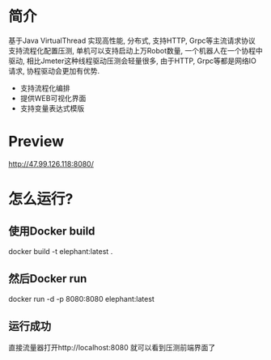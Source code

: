# 简介

基于Java VirtualThread 实现高性能, 分布式, 支持HTTP, Grpc等主流请求协议 支持流程化配置压测, 单机可以支持启动上万Robot数量, 一个机器人在一个协程中驱动,
相比Jmeter这种线程驱动压测会轻量很多, 由于HTTP, Grpc等都是网络IO请求, 协程驱动会更加有优势.

- 支持流程化编排
- 提供WEB可视化界面
- 支持变量表达式模版

# Preview

http://47.99.126.118:8080/

# 怎么运行?

## 使用Docker build

docker build -t elephant:latest .

## 然后Docker run

docker run -d  -p 8080:8080 elephant:latest

## 运行成功

直接流量器打开http://localhost:8080 就可以看到压测前端界面了